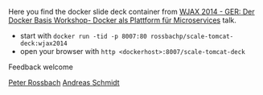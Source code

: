Here you find the docker slide deck container from [WJAX 2014 - GER: Der Docker Basis Workshop- Docker als Plattform für Microservices][1] talk.

 - start with `docker run -tid -p 8007:80 rossbachp/scale-tomcat-deck:wjax2014`
 - open your browser with `http <dockerhost>:8007/scale-tomcat-deck`

Feedback welcome

[Peter Rossbach][2]
[Andreas Schmidt][3]

  [1]: https://jax.de/wjax2014/sessions/der-docker-basis-workshop
  [2]: mailto://<peter.rossbach@bee42.com>
  [3]: mailto://<andreas.schmidt@cassini.de>
